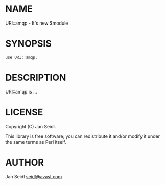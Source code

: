 # NAME

URI::amqp - It's new $module

# SYNOPSIS

    use URI::amqp;

# DESCRIPTION

URI::amqp is ...

# LICENSE

Copyright (C) Jan Seidl.

This library is free software; you can redistribute it and/or modify
it under the same terms as Perl itself.

# AUTHOR

Jan Seidl <seidl@avast.com>
